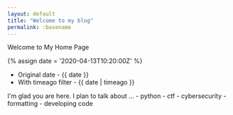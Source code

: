 ```yaml
---
layout: default
title: "Welcome to my blog"
permalink: :basename
---
```


Welcome to My Home Page

{% assign date = '2020-04-13T10:20:00Z' %}

- Original date - {{ date }}
- With timeago filter - {{ date | timeago }}

I'm glad you are here. I plan to talk about ...
     - python
     - ctf
     - cybersecurity
     - formatting
     - developing code

